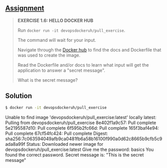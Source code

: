 ## [Assignment](https://courses.mooc.fi/org/uh-cs/courses/devops-with-docker/chapter-2/in-depth-dive-into-images#a7ca8fd9-a7ac-4fe7-bfa1-e53898bab9f8)

> **EXERCISE 1.6: HELLO DOCKER HUB**
> 
> Run `docker run -it devopsdockeruh/pull_exercise`.
> 
> The command will wait for your input.
> 
> Navigate through the [Docker hub](https://hub.docker.com/) to find the docs and Dockerfile that was used to create the image.
> 
> Read the Dockerfile and/or docs to learn what input will get the application to answer a "secret message".
> 
> What is the secret message?

## Solution

```bash
$ docker run -it devopsdockeruh/pull_exercise
```
Unable to find image 'devopsdockeruh/pull_exercise:latest' locally
latest: Pulling from devopsdockeruh/pull_exercise
8e402f1a9c57: Pull complete
5e2195587d10: Pull complete
6f595b2fc66d: Pull complete
165f3baf4e94: Pull complete
67cf54fc424: Pull complete
Digest: sha256:7c063594049afb9ca0481fb6a58b16100f990a0d62c8665b9cfb5c9ada8a99f
Status: Downloaded newer image for devopsdockeruh/pull_exercise:latest
Give me the password: basics
You found the correct password. Secret message is:
"This is the secret message"
